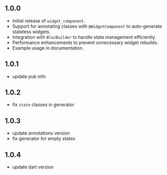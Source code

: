 ## 1.0.0

* Initial release of `widget_component`.
* Support for annotating classes with `@WidgetComponent` to auto-generate stateless widgets.
* Integration with `BlocBuilder` to handle state management efficiently.
* Performance enhancements to prevent unnecessary widget rebuilds.
* Example usage in documentation.


## 1.0.1

* update pub info

## 1.0.2

* fix `state` classes in generator

## 1.0.3

* update annotations version
* fix generator for empty states

## 1.0.4

* update dart version